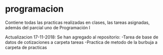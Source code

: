 # programacion
Contiene todas las practicas realizadas en clases, las tareas asignadas, además del parcial uno de Programación l

Actualizacion 17-11-2018:
  Se han agregado al repositorio:
     -Tarea de base de datos de cotizaciones a carpeta tareas
     -Practica de metodo de la burbuja a carpeta de practicas
